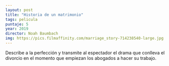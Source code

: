 ```yaml
---
layout: post
title: "Historia de un matrimonio"
tags: pelicula
puntaje: 5
year: 2019
director: Noah Baumbach
img: https://pics.filmaffinity.com/marriage_story-714238540-large.jpg
---
```


Describe a la perfección y transmite al espectador el drama que conlleva el divorcio en el momento que empiezan los abogados a hacer su trabajo.
